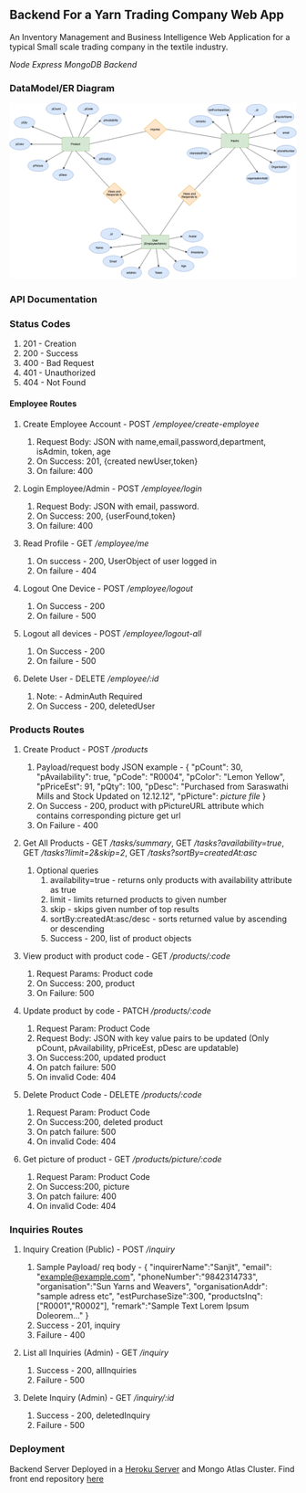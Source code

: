 ## Backend For a Yarn Trading Company Web App

An Inventory Management and Business Intelligence Web Application for a typical Small scale trading company in the textile industry.

*Node Express MongoDB Backend*

### DataModel/ER Diagram

![er](./public/img/backend-er.png)

### API Documentation

### Status Codes

1. 201 - Creation
2. 200 - Success
3. 400 - Bad Request
4. 401 - Unauthorized
5. 404 - Not Found

#### Employee Routes

1. Create Employee Account - POST */employee/create-employee*
   1. Request Body: JSON with name,email,password,department, isAdmin, token, age
   2. On Success: 201, {created newUser,token}
   3. On failure: 400

2. Login Employee/Admin - POST */employee/login*
   1. Request Body: JSON with email, password.
   2. On Success: 200, {userFound,token}
   3. On failure: 400

3. Read Profile - GET */employee/me*
    1. On success - 200, UserObject of user logged in
    2. On failure - 404

4. Logout One Device - POST */employee/logout*
   1.  On Success - 200
   2.  On failure - 500

5. Logout all devices - POST */employee/logout-all*
   1.  On Success - 200
   2.  On failure - 500

6. Delete User - DELETE */employee/:id*
   1. Note: - AdminAuth Required
   2. On Success - 200, deletedUser

### Products Routes

1. Create Product - POST */products*
   1. Payload/request body JSON example - {
        "pCount": 30,
        "pAvailability": true,
        "pCode": "R0004",
        "pColor": "Lemon Yellow",
        "pPriceEst": 91,
        "pQty": 100,
        "pDesc": "Purchased from Saraswathi Mills and Stock Updated on 12.12.12",
        "pPicture": *picture file*
    }
    2. On Success - 200, product with pPictureURL attribute which contains corresponding picture get url
    3. On Failure - 400

2. Get All Products - GET */tasks/summary*, GET */tasks?availability=true*, GET */tasks?limit=2&skip=2*, GET */tasks?sortBy=createdAt:asc*
   1. Optional queries
      1. availability=true - returns only products with availability attribute as true
      2. limit - limits returned products to given number
      3. skip - skips given number of top results
      4. sortBy:createdAt:asc/desc - sorts returned value by ascending or descending
      5. Success - 200, list of product objects

3. View product with product code - GET */products/:code*
    1. Request Params: Product code
    2. On Success: 200, product
    3. On Failure: 500

4. Update product by code - PATCH */products/:code*

   1. Request Param: Product Code
   2. Request Body: JSON with key value pairs to be updated (Only pCount, pAvailability, pPriceEst, pDesc are updatable)
   3. On Success:200, updated product
   4. On patch failure: 500
   5. On invalid Code: 404

5. Delete Product Code - DELETE */products/:code*
   1. Request Param: Product Code
   2. On Success:200, deleted product
   3. On patch failure: 500
   4. On invalid Code: 404

6. Get picture of product - GET */products/picture/:code*
   1. Request Param: Product Code
   2. On Success:200, picture
   3. On patch failure: 400
   4. On invalid Code: 404

### Inquiries Routes

1. Inquiry Creation (Public) - POST */inquiry*
   1. Sample Payload/ req body - {
    "inquirerName":"Sanjit",
    "email": "example@example.com",
    "phoneNumber":"9842314733",
    "organisation":"Sun Yarns and Weavers",
    "organisationAddr": "sample adress etc",
    "estPurchaseSize":300,
    "productsInq": ["R0001","R0002"],
    "remark":"Sample Text Lorem Ipsum Doleorem..."
}
    2. Success - 201, inquiry
    3. Failure - 400

2. List all Inquiries (Admin) - GET */inquiry*
   1. Success - 200, allInquiries
   2. Failure - 500

3. Delete Inquiry (Admin) - GET */inquiry/:id*
   1. Success - 200, deletedInquiry
   2. Failure - 500


### Deployment

Backend Server Deployed in a [Heroku Server](https://sanjit-yarn-trading-backend.herokuapp.com) and Mongo Atlas Cluster.
Find front end repository [here](https://github.com/sanjitk7/yarnTradingCompanyFrontendv1)